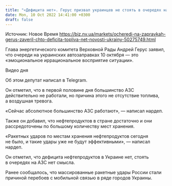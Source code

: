 ```yaml
---
title: "«Дефицита нет». Герус призвал украинцев не стоять в очередях на АЗС"
date: Mon, 10 Oct 2022 14:41:00 +0300
draft: false
---
```

Источник: Новое Время https://biz.nv.ua/markets/ocheredi-na-zapravkah-gerus-zaveril-chto-deficita-topliva-net-novosti-ukrainy-50275749.html


 Глава энергетического комитета Верховной Рады Андрей Герус заявил, что очереди на украинских автозаправках 10 октября — это «эмоциональное иррациональное восприятие ситуации».

 Видео дня   

Об этом депутат написал в Telegram.

Он отметил, что в первой половине дня большинство АЗС действительно не работали, но причина этого не отсутствие топлива, а воздушная тревога.

«Сейчас абсолютное большинство АЗС работают», — написал нардеп.

Также он добавил, что нефтепродуктов в стране достаточно и они рассредоточены по большому количеству мест хранения.

«Ракетных ударов по местам хранения нефтепродуктов сегодня не было, и такие удары уже не будут эффективными», — написал нардеп.

Он отметил, что дефицита нефтепродуктов в Украине нет, стоять в очередях на АЗС нет смысла.

Ранее сообщалось, что массированные ракетные удары России стали причиной перебоев с мобильной связью в ряде городов Украины. 
